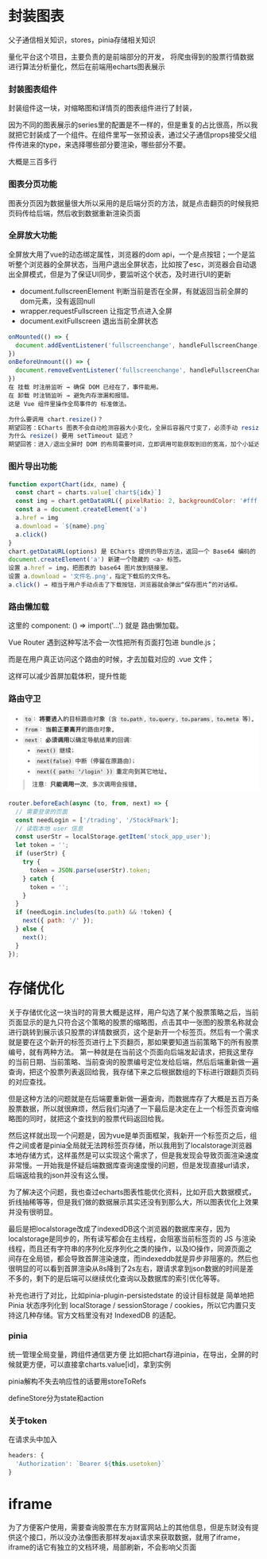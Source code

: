 # 封装图表
父子通信相关知识，stores，pinia存储相关知识

量化平台这个项目，主要负责的是前端部分的开发，
将爬虫得到的股票行情数据进行算法分析量化，然后在前端用echarts图表展示
### 封装图表组件
封装组件这一块，对缩略图和详情页的图表组件进行了封装，

因为不同的图表展示的series里的配置是不一样的，但是重复的占比很高，所以我就把它封装成了一个组件。在组件里写一张预设表，通过父子通信props接受父组件传进来的type，来选择哪些部分要渲染，哪些部分不要。

大概是三百多行
### 图表分页功能
图表分页因为数据量很大所以采用的是后端分页的方法，就是点击翻页的时候我把页码传给后端，然后收到数据重新渲染页面

### 全屏放大功能
全屏放大用了vue的动态绑定属性，浏览器的dom api，一个是点按钮；一个是监听整个浏览器的全屏状态，当用户退出全屏状态，比如按了esc，浏览器会自动退出全屏模式，但是为了保证UI同步，要监听这个状态，及时进行UI的更新
- document.fullscreenElement 判断当前是否在全屏，有就返回当前全屏的dom元素，没有返回null
- wrapper.requestFullscreen 让指定节点进入全屏
- document.exitFullscreen 退出当前全屏状态

```js
onMounted(() => {
  document.addEventListener('fullscreenchange', handleFullscreenChange)
})
onBeforeUnmount(() => {
  document.removeEventListener('fullscreenchange', handleFullscreenChange)
})
在 挂载 时注册监听 → 确保 DOM 已经在了，事件能用。
在 卸载 时注销监听 → 避免内存泄漏和报错。
这是 Vue 组件里操作全局事件的 标准做法。
```
```js
为什么要调用 chart.resize()？
期望回答：ECharts 图表不会自动检测容器大小变化，全屏后容器尺寸变了，必须手动 resize()，否则会显示不完整。
为什么 resize() 要用 setTimeout 延迟？
期望回答：进入/退出全屏时 DOM 的布局需要时间，立即调用可能获取到旧的宽高，加个小延迟能保证图表自适应正常。
```

### 图片导出功能
```js
function exportChart(idx, name) {
  const chart = charts.value[`chart${idx}`]
  const img = chart.getDataURL({ pixelRatio: 2, backgroundColor: '#fff' })
  const a = document.createElement('a')
  a.href = img
  a.download = `${name}.png`
  a.click()
}
chart.getDataURL(options) 是 ECharts 提供的导出方法，返回一个 Base64 编码的 PNG 图片字符串。
document.createElement('a') 新建一个隐藏的 <a> 标签。
设置 a.href = img，把图表的 base64 图片放到链接里。
设置 a.download = '文件名.png'，指定下载后的文件名。
a.click() → 相当于用户手动点击了下载按钮，浏览器就会弹出“保存图片”的对话框。
```

### 路由懒加载
这里的 component: () => import('...') 就是 路由懒加载。

Vue Router 遇到这种写法不会一次性把所有页面打包进 bundle.js；

而是在用户真正访问这个路由的时候，才去加载对应的 .vue 文件；

这样可以减少首屏加载体积，提升性能

### 路由守卫
![alt text](image-32.png)
```js
router.beforeEach(async (to, from, next) => {
  // 需要登录的页面
  const needLogin = ['/trading', '/StockFmark'];
  // 读取本地 user 信息
  const userStr = localStorage.getItem('stock_app_user');
  let token = '';
  if (userStr) {
    try {
      token = JSON.parse(userStr).token;
    } catch {
      token = '';
    }
  }
  if (needLogin.includes(to.path) && !token) {
    next({ path: '/' });
  } else {
    next();
  }
});
```

# 存储优化
关于存储优化这一块当时的背景大概是这样，用户勾选了某个股票策略之后，当前页面显示的是九只符合这个策略的股票的缩略图，点击其中一张图的股票名称就会进行跳转到展示该只股票的详情数据页，这个是新开一个标签页。然后有一个需求就是要在这个新开的标签页进行上下页翻页，那如果要知道当前策略下的所有股票编号，就有两种方法。
第一种就是在当前这个页面向后端发起请求，把我这里存的当前日期、当前策略、当前查询的股票编号定位发给后端，然后后端重新做一遍查询，把这个股票列表返回给我，我存储下来之后根据数组的下标进行跟翻页页码的对应查找。

但是这种方法的问题就是在后端要重新做一遍查询，而数据库存了大概是五百万条股票数据，所以就很麻烦，然后我们沟通了一下最后是决定在上一个标签页查询缩略图的同时，就把这个查找到的股票代码返回给我。

然后这样就出现一个问题是，因为vue是单页面框架，我新开一个标签页之后，组件之间或者是pinia全局就无法跨标签页存储，所以我用到了localstorage浏览器本地存储方式，这样虽然是可以实现这个需求了，但是我发现会导致页面渲染速度非常慢。一开始我是怀疑后端数据库查询速度慢的问题，但是发现直接url请求，后端返给我的json并没有这么慢。

为了解决这个问题，我也查过echarts图表性能优化资料，比如开启大数据模式，折线抽稀等等，但是我们做的数据展示其实还没有到那么大，所以图表优化上效果并没有很明显。

最后是把localstorage改成了indexedDB这个浏览器的数据库来存，因为localstorage是同步的，所有读写都会在主线程，会阻塞当前标签页的 JS 与渲染线程，而且还有字符串的序列化反序列化之类的操作，以及IO操作，同源页面之间存在全局锁，都会导致首屏渲染速度，而indexeddb就是异步非阻塞的。然后也很明显的可以看到首屏渲染从8s降到了2s左右，跟请求拿到json数据的时间是差不多的，剩下的是后端可以继续优化查询以及数据库的索引优化等等。


补充也进行了对比，比如pinia-plugin-persistedstate 的设计目标就是 简单地把 Pinia 状态序列化到 localStorage / sessionStorage / cookies，所以它内置只支持这几种存储。官方文档里没有对 IndexedDB 的适配。

### pinia
统一管理全局变量，跨组件通信更方便
比如把chart存进pinia，在导出，全屏的时候就更方便，可以直接拿charts.value[id]，拿到实例

pinia解构不失去响应性的话要用storeToRefs

defineStore分为state和action

### 关于token
在请求头中加入
```js
headers: {
  'Authorization': `Bearer ${this.usetoken}`
}
```

# iframe
为了方便客户使用，需要查询股票在东方财富网站上的其他信息，但是东财没有提供这个接口，所以没办法像图表那样发ajax请求来获取数据，就用了iframe，iframe的话它有独立的文档环境，局部刷新，不会影响父页面











